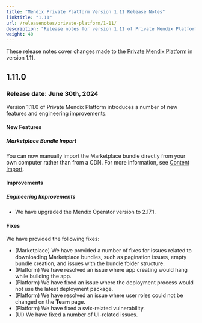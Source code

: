 ```yaml
---
title: "Mendix Private Platform Version 1.11 Release Notes"
linktitle: "1.11"
url: /releasenotes/private-platform/1-11/
description: "Release notes for version 1.11 of Private Mendix Platform"
weight: 40
---
```


These release notes cover changes made to the [Private Mendix Platform](/private-mendix-platform/) in version 1.11.

## 1.11.0

### Release date: June 30th, 2024

Version 1.11.0 of Private Mendix Platform introduces a number of new features and engineering improvements.

#### New Features

##### Marketplace Bundle Import

You can now manually import the Marketplace bundle directly from your own computer rather than from a CDN. For more information, see [Content Import](/private-mendix-platform/configuration/#import).

#### Improvements

##### Engineering Improvements

* We have upgraded the Mendix Operator version to 2.17.1.

#### Fixes

We have provided the following fixes:

* (Marketplace) We have provided a number of fixes for issues related to downloading Marketplace bundles, such as pagination issues, empty bundle creation, and issues with the bundle folder structure.
* (Platform) We have resolved an issue where app creating would hang while building the app.
* (Platform) We have fixed an issue where the deployment process would not use the latest deployment package.
* (Platform) We have resolved an issue where user roles could not be changed on the **Team** page.
* (Platform) We have fixed a svix-related vulnerability.
* (UI) We have fixed a number of UI-related issues.
